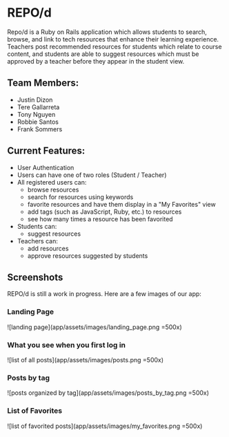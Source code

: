 # REPO/d

Repo/d is a Ruby on Rails application which allows students to search, browse, and link to tech resources that enhance their learning experience.  Teachers post recommended resources for  students which relate to course content, and students are able to suggest resources which must be approved by a teacher before they appear in the student view.

## Team Members:
* Justin Dizon
* Tere Gallarreta
* Tony Nguyen 
* Robbie Santos
* Frank Sommers

## Current Features:

* User Authentication
* Users can have one of two roles (Student / Teacher)
* All registered users can: 
  - browse resources
  - search for resources using keywords
  - favorite resources and have them display in a "My Favorites" view
  - add tags (such as JavaScript, Ruby, etc.) to resources
  - see how many times a resource has been favorited
* Students can: 
  - suggest resources
* Teachers can: 
  - add resources
  - approve resources suggested by students

## Screenshots
REPO/d is still a work in progress. Here are a few images of our app:

### Landing Page
![landing page](app/assets/images/landing_page.png =500x)

### What you see when you first log in
![list of all posts](app/assets/images/posts.png =500x)

### Posts by tag
![posts organized by tag](app/assets/images/posts_by_tag.png =500x)

### List of Favorites
![list of favorited posts](app/assets/images/my_favorites.png =500x)


